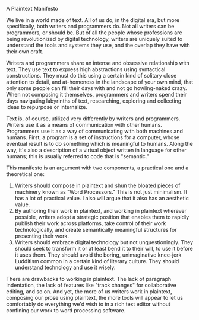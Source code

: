 A Plaintext Manifesto

We live in a world made of text. All of us do, in the digital era, but more specifically, both writers and programmers do. Not all writers can be programmers, or should be. But of all the people whose professions are being revolutionized by digital technology, writers are uniquely suited to understand the tools and systems they use, and the overlap they have with their own craft. 

Writers and programmers share an intense and obsessive relationship with text. They use text to express high abstractions using syntactical constructions. They must do this using a certain kind of solitary close attention to detail, and at-homeness in the landscape of your own mind, that only some people can fill their days with and not go howling-naked crazy. When not composing it themselves, programmers and writers spend their days navigating labyrinths of text, researching, exploring and collecting ideas to repurpose or internalize.

Text is, of course, utilized very differently by writers and programmers. Writers use it as a means of communication with other humans. Programmers use it as a way of communicating with both machines and humans. First, a program is a set of instructions for a computer, whose eventual result is to do something which is meaningful to humans. Along the way, it's also a description of a virtual object written in language for other humans; this is usually referred to code that is "semantic."

This manifesto is an argument with two components, a practical one and a theoretical one:
1) Writers should compose in plaintext and shun the bloated pieces of machinery known as "Word Processors." This is not just minimalism. It has a lot of practical value. I also will argue that it also has an aesthetic value. 
2) By authoring their work in plaintext, and working in plaintext wherever possible, writers adopt a strategic position that enables them to rapidly publish their work across platforms, take control of their work technologically, and create semantically meaningful structures for presenting their work. 
3) Writers should embrace digital technology but not unquestioningly. They should seek to transform it or at least bend it to their will, to use it before it uses them. They should avoid the boring, unimaginative knee-jerk Ludditism common in a certain kind of literary culture. They should understand technology and use it wisely.

There are drawbacks to working in plaintext. The lack of paragraph indentation, the lack of features like "track changes" for collaborative editing, and so on. And yet, the more of us writers work in plaintext, composing our prose using plaintext, the more tools will appear to let us comfortably do everything we'd wish to in a rich text editor without confining our work to word processing software.







